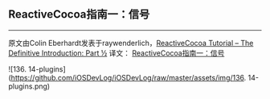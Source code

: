 ## ReactiveCocoa指南一：信号
---

原文由Colin Eberhardt发表于raywenderlich，[ReactiveCocoa Tutorial – The Definitive Introduction: Part ½](http://www.raywenderlich.com/62699/reactivecocoa-tutorial-pt1)
译文： [ReactiveCocoa指南一：信号](http://southpeak.github.io/blog/2014/08/02/reactivecocoazhi-nan-%5B%3F%5D-:xin-hao/)



![136. 14-plugins](https://github.com/iOSDevLog/iOSDevLog/raw/master/assets/img/136. 14-plugins.png)

